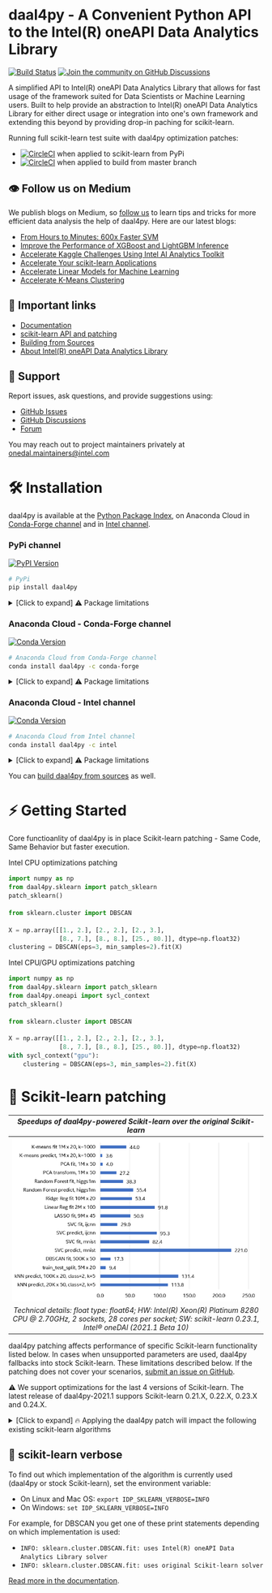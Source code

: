# daal4py - A Convenient Python API to the Intel(R) oneAPI Data Analytics Library
[![Build Status](https://dev.azure.com/daal/daal4py/_apis/build/status/CI?branchName=master)](https://dev.azure.com/daal/daal4py/_build/latest?definitionId=9&branchName=master)
[![Join the community on GitHub Discussions](https://badgen.net/badge/join%20the%20discussion/on%20github/black?icon=github)](https://github.com/IntelPython/daal4py/discussions)

A simplified API to Intel(R) oneAPI Data Analytics Library that allows for fast usage of the framework suited for Data Scientists or Machine Learning users.  Built to help provide an abstraction to Intel(R) oneAPI Data Analytics Library for either direct usage or integration into one's own framework and extending this beyond by providing drop-in paching for scikit-learn.

Running full scikit-learn test suite with daal4py optimization patches:

- [![CircleCI](https://circleci.com/gh/IntelPython/daal4py.svg?style=svg)](https://circleci.com/gh/IntelPython/daal4py) when applied to scikit-learn from PyPi
- [![CircleCI](https://circleci.com/gh/IntelPython/daal4py/tree/test-sklearn-master.svg?style=svg)](https://circleci.com/gh/IntelPython/daal4py/tree/test-sklearn-master) when applied to build from master branch

## 👁️ Follow us on Medium

We publish blogs on Medium, so [follow us](https://medium.com/intel-analytics-software/tagged/machine-learning) to learn tips and tricks for more efficient data analysis the help of daal4py. Here are our latest blogs:

- [From Hours to Minutes: 600x Faster SVM](https://medium.com/intel-analytics-software/from-hours-to-minutes-600x-faster-svm-647f904c31ae)
- [Improve the Performance of XGBoost and LightGBM Inference](https://medium.com/intel-analytics-software/improving-the-performance-of-xgboost-and-lightgbm-inference-3b542c03447e)
- [Accelerate Kaggle Challenges Using Intel AI Analytics Toolkit](https://medium.com/intel-analytics-software/accelerate-kaggle-challenges-using-intel-ai-analytics-toolkit-beb148f66d5a)
- [Accelerate Your scikit-learn Applications](https://medium.com/intel-analytics-software/improving-the-performance-of-xgboost-and-lightgbm-inference-3b542c03447e)
- [Accelerate Linear Models for Machine Learning](https://medium.com/intel-analytics-software/accelerating-linear-models-for-machine-learning-5a75ff50a0fe)
- [Accelerate K-Means Clustering](https://medium.com/intel-analytics-software/accelerate-k-means-clustering-6385088788a1)

## 🔗 Important links
- [Documentation](https://intelpython.github.io/daal4py/)
- [scikit-learn API and patching](https://intelpython.github.io/daal4py/sklearn.html#sklearn)
- [Building from Sources](INSTALL.md)
- [About Intel(R) oneAPI Data Analytics Library](https://github.com/oneapi-src/oneDAL)

## 💬 Support

Report issues, ask questions, and provide suggestions using:

- [GitHub Issues](https://github.com/IntelPython/daal4py/issues)
- [GitHub Discussions](https://github.com/IntelPython/daal4py/discussions)
- [Forum](https://community.intel.com/t5/Intel-Distribution-for-Python/bd-p/distribution-python)

You may reach out to project maintainers privately at onedal.maintainers@intel.com

# 🛠 Installation
daal4py is available at the [Python Package Index](https://pypi.org/project/daal4py/),
on Anaconda Cloud in [Conda-Forge channel](https://anaconda.org/conda-forge/daal4py)
and in [Intel channel](https://anaconda.org/intel/daal4py).

### PyPi channel
[![PyPI Version](https://img.shields.io/pypi/v/daal4py)](https://pypi.org/project/daal4py/)

```bash
# PyPi
pip install daal4py
```
<details><summary>[Click to expand] ⚠️ Package limitations </summary>

| OS / Python version     | **Python 36** | **Python 37**  | **Python 38**| **Python 39**|
| :-----------------------| :-----------: | :------------: | :-----------:| :-----------:|
|    **Linux**            |   ✔️         |     ✔️         |     ✔️      |      ✔️      |
|    **Windows**          |   ✔️         |     ✔️         |     ✔️      |      ✔️      |
|    **OsX**              |   ✔️         |     ✔️         |     ✔️      |      ❌      |

#### ℹ️ Additional limitations

PyPi channel contains of the latest release -
[daal4py 2021.1](https://github.com/IntelPython/daal4py/releases/tag/2021.1).
Has support Intel CPU and GPU.

</details>

### Anaconda Cloud - Conda-Forge channel
[![Conda Version](https://img.shields.io/conda/vn/conda-forge/daal4py)](https://anaconda.org/conda-forge/daal4py)

```bash
# Anaconda Cloud from Conda-Forge channel
conda install daal4py -c conda-forge
```
<details><summary>[Click to expand] ⚠️ Package limitations </summary>

| OS / Python version     | **Python 36** | **Python 37**  | **Python 38**| **Python 39**|
| :-----------------------| :-----------: | :------------: | :-----------:| :-----------:|
|    **Linux**            |   ✔️         |     ✔️         |     ✔️      |      ✔️      |
|    **Windows**          |   ✔️         |     ✔️         |     ✔️      |      ✔️      |
|    **OsX**              |   ❌         |     ❌         |     ❌      |      ❌      |

#### ℹ️ Additional limitations

Conda-Forge channel contains of the release -
[daal4py 2020.3](https://github.com/IntelPython/daal4py/releases/tag/2020.3).
Has support only Intel CPU.

</details>

### Anaconda Cloud - Intel channel
[![Conda Version](https://anaconda.org/intel/daal4py/badges/version.svg)](https://anaconda.org/intel/daal4py)

```bash
# Anaconda Cloud from Intel channel
conda install daal4py -c intel
```

<details><summary>[Click to expand] ⚠️ Package limitations </summary>

| OS / Python version     | **Python 36** | **Python 37**  | **Python 38**| **Python 39**|
| :-----------------------| :-----------: | :------------: | :-----------:| :-----------:|
|    **Linux**            |   ❌         |     ✔️         |     ❌      |      ❌      |
|    **Windows**          |   ❌         |     ✔️         |     ❌      |      ❌      |
|    **OsX**              |   ❌         |     ✔️         |     ❌      |      ❌      |

#### ℹ️ Additional limitations

Intel channel contains of the latest release -
[daal4py 2021.1](https://github.com/IntelPython/daal4py/releases/tag/2021.1).
Has support Intel CPU and GPU.

</details>

You can [build daal4py from sources](INSTALL.md) as well.

# ⚡️ Getting Started
Core functioanlity of daal4py is in place Scikit-learn patching - Same Code, Same Behavior but faster execution.

Intel CPU optimizations patching
```py
import numpy as np
from daal4py.sklearn import patch_sklearn
patch_sklearn()

from sklearn.cluster import DBSCAN

X = np.array([[1., 2.], [2., 2.], [2., 3.],
              [8., 7.], [8., 8.], [25., 80.]], dtype=np.float32)
clustering = DBSCAN(eps=3, min_samples=2).fit(X)
```

Intel CPU/GPU optimizations patching
```py
import numpy as np
from daal4py.sklearn import patch_sklearn
from daal4py.oneapi import sycl_context
patch_sklearn()

from sklearn.cluster import DBSCAN

X = np.array([[1., 2.], [2., 2.], [2., 3.],
              [8., 7.], [8., 8.], [25., 80.]], dtype=np.float32)
with sycl_context("gpu"):
    clustering = DBSCAN(eps=3, min_samples=2).fit(X)
```

# 🚀 Scikit-learn patching

| *Speedups of daal4py-powered Scikit-learn over the original Scikit-learn* |
|:--:|
| ![](doc/IDP%20scikit-learn%20accelearation%20compared%20with%20stock%20scikit-learn.png) |
| *Technical details: float type: float64; HW: Intel(R) Xeon(R) Platinum 8280 CPU @ 2.70GHz, 2 sockets, 28 cores per socket; SW: scikit-learn 0.23.1, Intel® oneDAl (2021.1 Beta 10)* |

daal4py patching affects performance of specific Scikit-learn functionality listed below. In cases when unsupported parameters are used, daal4py fallbacks into stock Scikit-learn. These limitations described below. If the patching does not cover your scenarios, [submit an issue on GitHub](https://github.com/IntelPython/daal4py/issues).

⚠️ We support optimizations for the last 4 versions of Scikit-learn. The latest release of daal4py-2021.1 suppors Scikit-learn 0.21.X,
0.22.X, 0.23.X and 0.24.X.

<details><summary>[Click to expand] 🔥 Applying the daal4py patch will impact the following existing scikit-learn algorithms </summary>

|Task|Functionality|Parameters support|Data support|
|:---|:------------|:-----------------|:-----------|
|Classification|**SVC**|All parameters except `kernel` = 'poly' and 'sigmoid'. | No limitations.|
||**RandomForestClassifier**|All parameters except `warmstart` = True and `cpp_alpha` != 0, `criterion` != 'gini'. | Multi-output and sparse data is not supported. |
||**KNeighborsClassifier**|All parameters except `metric` != 'euclidean' or `minkowski` with `p` = 2. | Multi-output and sparse data is not supported. |
||**LogisticRegression / LogisticRegressionCV**|All parameters except `solver` != 'lbfgs' or 'newton-cg', `class_weight` != None, `sample_weight` != None. | Only dense data is supported. |
|Regression|**RandomForestRegressor**|All parameters except `warmstart` = True and `cpp_alpha` != 0, `criterion` != 'mse'. | Multi-output and sparse data is not supported. |
||**KNeighborsRegressor**|All parameters except `metric` != 'euclidean' or `minkowski` with `p` = 2. | Sparse data is not supported. |
||**LinearRegression**|All parameters except `normalize` != False and `sample_weight` != None. | Only dense data is supported, `#observations` should be >= `#features`. |
||**Ridge**|All parameters except `normalize` != False, `solver` != 'auto' and `sample_weight` != None. | Only dense data is supported, `#observations` should be >= `#features`. |
||**ElasticNet**|All parameters except `sample_weight` != None. | Multi-output and sparse data is not supported, `#observations` should be >= `#features`. |
||**Lasso**|All parameters except `sample_weight` != None. | Multi-output and sparse data is not supported, `#observations` should be >= `#features`. |
|Clustering|**KMeans**|All parameters except `precompute_distances` and `sample_weight` != None. | No limitations. |
||**DBSCAN**|All parameters except `metric` != 'euclidean' or `minkowski` with `p` = 2. | Only dense data is supported. |
|Dimensionality reduction|**PCA**|All parameters except `svd_solver` != 'full'. | No limitations. |
|| **TSNE**|All parameters except `metric` != 'euclidean' or `minkowski` with `p` = 2. | Sparse data is not supported. |
|Unsupervised|**NearestNeighbors**|All parameters except `metric` != 'euclidean' or `minkowski` with `p` = 2. | Sparse data is not supported. |
|Other|**train_test_split**|All parameters are supported. | Only dense data is supported.|
||**assert_all_finite**|All parameters are supported. | Only dense data is supported. |
||**pairwise_distance**|With `metric`='cosine' and 'correlation'.| Only dense data is supported. |

Scenarios that are only available in the `master` branch (not released yet):

|Task|Functionality|Parameters support|Data support|
|:---|:------------|:-----------------|:-----------|
|Other|**roc_auc_score**|Parameters `average`, `sample_weight`, `max_fpr` and `multi_class` are not supported. | No limitations. |

 </details>


## 📜 scikit-learn verbose

To find out which implementation of the algorithm is currently used (daal4py or stock Scikit-learn), set the environment variable:
- On Linux and Mac OS: `export IDP_SKLEARN_VERBOSE=INFO`
- On Windows: `set IDP_SKLEARN_VERBOSE=INFO`

For example, for DBSCAN you get one of these print statements depending on which implementation is used:
- `INFO: sklearn.cluster.DBSCAN.fit: uses Intel(R) oneAPI Data Analytics Library solver`
- `INFO: sklearn.cluster.DBSCAN.fit: uses original Scikit-learn solver`

[Read more in the documentation](https://intelpython.github.io/daal4py/sklearn.html#scikit-learn-verbose).

